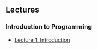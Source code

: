 ## Lectures

### Introduction to Programming

* [Lecture 1: Introduction](https://docs.google.com/presentation/d/1xUvfcyerZ-XfdhkmkOgr2W8RvNet26WtWdRZl3UQJtw)
